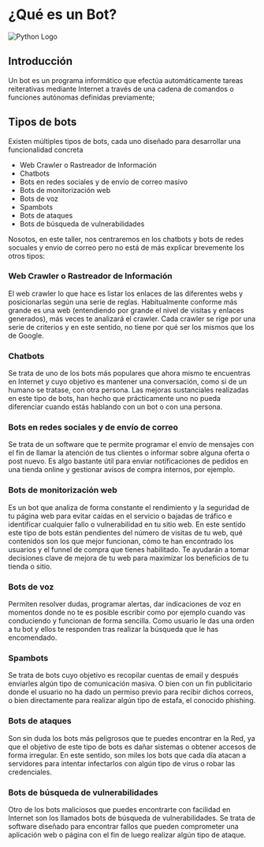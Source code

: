# ¿Qué es un Bot?

![Python Logo](https://www.auronix.com/hubfs/AU_13-calixta-bots.png)

## Introducción

Un bot es un programa informático que efectúa automáticamente tareas reiterativas mediante Internet a través de una cadena de comandos o funciones autónomas definidas previamente;

## Tipos de bots

Existen múltiples tipos de bots, cada uno diseñado para desarrollar una funcionalidad concreta 

- Web Crawler o Rastreador de Información
- Chatbots
- Bots en redes sociales y de envío de correo masivo
- Bots de monitorización web
- Bots de voz
- Spambots
- Bots de ataques
- Bots de búsqueda de vulnerabilidades

Nosotos, en este taller, nos centraremos en los chatbots y bots de redes socuales y envio de correo pero no está de más explicar brevemente los otros tipos:

### Web Crawler o Rastreador de Información

El web crawler lo que hace es listar los enlaces de las diferentes webs y posicionarlas según una serie de reglas. Habitualmente conforme más grande es una web (entendiendo por grande el nivel de visitas y enlaces generados), más veces te analizará el crawler. Cada crawler se rige por una serie de criterios y en este sentido, no tiene por qué ser los mismos que los de Google.

### Chatbots

Se trata de uno de los bots más populares que ahora mismo te encuentras en Internet y cuyo objetivo es mantener una conversación, como si de un humano se tratase, con otra persona. Las mejoras sustanciales realizadas en este tipo de bots, han hecho que prácticamente uno no pueda diferenciar cuando estás hablando con un bot o con una persona.

### Bots en redes sociales y de envío de correo

Se trata de un software que te permite programar el envío de mensajes con el fin de llamar la atención de tus clientes o informar sobre alguna oferta o post nuevo. Es algo bastante útil para enviar notificaciones de pedidos en una tienda online y gestionar avisos de compra internos, por ejemplo.

### Bots de monitorización web

Es un bot que analiza de forma constante el rendimiento y la seguridad de tu página web para evitar caídas en el servicio o bajadas de tráfico e identificar cualquier fallo o vulnerabilidad en tu sitio web. En este sentido este tipo de bots están pendientes del número de visitas de tu web, qué contenidos son los que mejor funcionan, cómo te han encontrado los usuarios y el funnel de compra que tienes habilitado. Te ayudarán a tomar decisiones clave de mejora de tu web para maximizar los beneficios de tu tienda o sitio.

### Bots de voz

Permiten resolver dudas, programar alertas, dar indicaciones de voz en momentos donde no te es posible escribir como por ejemplo cuando vas conduciendo y funcionan de forma sencilla. Como usuario le das una orden a tu bot y ellos te responden tras realizar la búsqueda que le has encomendado.

### Spambots

Se trata de bots cuyo objetivo es recopilar cuentas de email y después enviarles algún tipo de comunicación masiva. O bien con un fin publicitario donde el usuario no ha dado un permiso previo para recibir dichos correos, o bien directamente para realizar algún tipo de estafa, el conocido phishing.

### Bots de ataques

Son sin duda los bots más peligrosos que te puedes encontrar en la Red, ya que el objetivo de este tipo de bots es dañar sistemas o obtener accesos de forma irregular. En este sentido, son miles los bots que cada día atacan a servidores para intentar infectarlos con algún tipo de virus o robar las credenciales.

### Bots de búsqueda de vulnerabilidades

Otro de los bots maliciosos que puedes encontrarte con facilidad en Internet son los llamados bots de búsqueda de vulnerabilidades. Se trata de software diseñado para encontrar fallos que pueden comprometer una aplicación web o página con el fin de luego realizar algún tipo de ataque.